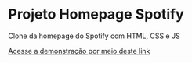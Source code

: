 # Projeto Homepage Spotify
Clone da homepage do Spotify com HTML, CSS e JS

<a href="hitalo-lima.github.io/clone_spotify">Acesse a demonstração por meio deste link</a>
